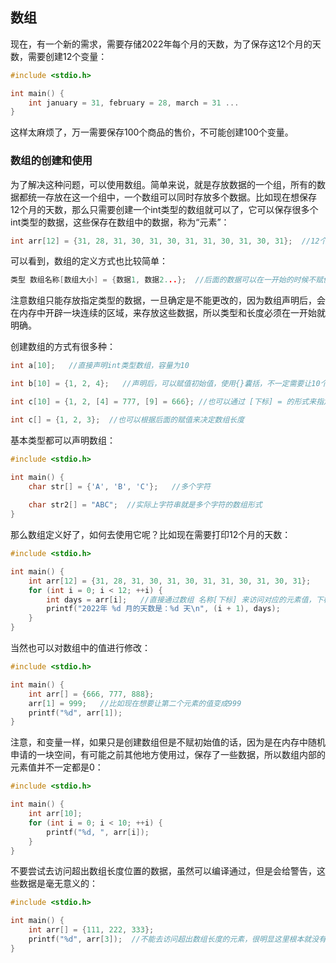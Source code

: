 ## 数组

现在，有一个新的需求，需要存储2022年每个月的天数，为了保存这12个月的天数，需要创建12个变量：

```c
#include <stdio.h>

int main() {
    int january = 31, february = 28, march = 31 ...
}
```

这样太麻烦了，万一需要保存100个商品的售价，不可能创建100个变量。

### 数组的创建和使用

为了解决这种问题，可以使用数组。简单来说，就是存放数据的一个组，所有的数据都统一存放在这一个组中，一个数组可以同时存放多个数据。比如现在想保存12个月的天数，那么只需要创建一个int类型的数组就可以了，它可以保存很多个int类型的数据，这些保存在数组中的数据，称为“元素”：

```c
int arr[12] = {31, 28, 31, 30, 31, 30, 31, 31, 30, 31, 30, 31};  //12个月的数据全部保存在了一起
```

可以看到，数组的定义方式也比较简单：

```c
类型 数组名称[数组大小] = {数据1, 数据2...};  //后面的数据可以在一开始的时候不赋值，并且数组大小必须是整数
```

注意数组只能存放指定类型的数据，一旦确定是不能更改的，因为数组声明后，会在内存中开辟一块连续的区域，来存放这些数据，所以类型和长度必须在一开始就明确。

创建数组的方式有很多种：

```c
int a[10];   //直接声明int类型数组，容量为10

int b[10] = {1, 2, 4};   //声明后，可以赋值初始值，使用{}囊括，不一定需要让10个位置都有初始值，比如这里仅仅是为前三个设定了初始值，注意，跟变量一样，如果不设定初始值，数组内的数据并不一定都是0

int c[10] = {1, 2, [4] = 777, [9] = 666}; //也可以通过 [下标] = 的形式来指定某一位的初始值，注意下标是从0开始的，第一个元素就是第0个下标位置，比如这里数组容量为10，那么最多到9

int c[] = {1, 2, 3};  //也可以根据后面的赋值来决定数组长度
```

基本类型都可以声明数组：

```c
#include <stdio.h>

int main() {
    char str[] = {'A', 'B', 'C'};   //多个字符
  
    char str2[] = "ABC";  //实际上字符串就是多个字符的数组形式
}
```

那么数组定义好了，如何去使用它呢？比如现在需要打印12个月的天数：

```c
#include <stdio.h>

int main() {
    int arr[12] = {31, 28, 31, 30, 31, 30, 31, 31, 30, 31, 30, 31};
    for (int i = 0; i < 12; ++i) {
        int days = arr[i];   //直接通过数组 名称[下标] 来访问对应的元素值，下标是从0开始的，不是1
        printf("2022年 %d 月的天数是：%d 天\n", (i + 1), days);
    }
}
```

当然也可以对数组中的值进行修改：

```c
#include <stdio.h>

int main() {
    int arr[] = {666, 777, 888};
    arr[1] = 999;   //比如现在想要让第二个元素的值变成999
    printf("%d", arr[1]);   
}
```

注意，和变量一样，如果只是创建数组但是不赋初始值的话，因为是在内存中随机申请的一块空间，有可能之前其他地方使用过，保存了一些数据，所以数组内部的元素值并不一定都是0：

```c
#include <stdio.h>

int main() {
    int arr[10];
    for (int i = 0; i < 10; ++i) {
        printf("%d, ", arr[i]);
    }
}
```

不要尝试去访问超出数组长度位置的数据，虽然可以编译通过，但是会给警告，这些数据是毫无意义的：

```c
#include <stdio.h>

int main() {
    int arr[] = {111, 222, 333};
    printf("%d", arr[3]);  //不能去访问超出数组长度的元素，很明显这里根本就没有第四个元素
}
```